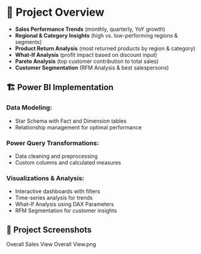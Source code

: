 # 📝 Project Overview

- **Sales Performance Trends** (monthly, quarterly, YoY growth)
- **Regional & Category Insights** (high vs. low-performing regions & segments)
- **Product Return Analysis** (most returned products by region & category)
- **What-If Analysis** (profit impact based on discount input)
- **Pareto Analysis** (top customer contribution to total sales)
- **Customer Segmentation** (RFM Analysis & best salespersons)

## 🏗 Power BI Implementation

### Data Modeling:
- Star Schema with Fact and Dimension tables
- Relationship management for optimal performance

### Power Query Transformations:
- Data cleaning and preprocessing
- Custom columns and calculated measures

### Visualizations & Analysis:
- Interactive dashboards with filters
- Time-series analysis for trends
- What-If Analysis using DAX Parameters
- RFM Segmentation for customer insights

## 📸 Project Screenshots
Overall Sales View Overall View.png
